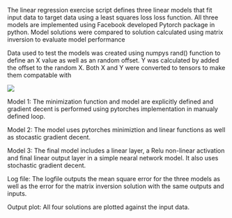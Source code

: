 The linear regression exercise script defines three linear models that fit input data to target data using a least squares loss loss function.  All three models are implemented using Facebook developed Pytorch package in python. Model solutions were compared to solution calculated using matrix inversion to evaluate model performance

Data used to test the models was created using numpys rand() function to define an X value as well as an random offset. Y was calculated by added the offset to the random X. Both X and Y were converted to tensors to make them compatable with 

![](Linear_Regression_Exercise.png)

Model 1: The minimization function and model are explicitly defined and gradient decent is performed using pytorches implementation in manualy defined loop.

Model 2: The model uses pytorches minimiztion and linear functions as well as stocastic gradient decent.

Model 3: The final model includes a linear layer, a Relu non-linear activation and final linear output layer in a simple nearal network model. It also uses stochastic gradient decent.

Log file: The logfile outputs the mean square error for the three models as well as the error for the matrix inversion solution with the same outputs and inputs.

Output plot: All four solutions are plotted against the input data.


